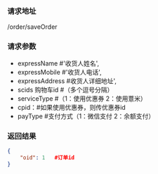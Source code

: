 ### 请求地址

/order/saveOrder

### 请求参数
 
* expressName  #'收货人姓名',
* expressMobile  #'收货人电话',
* expressAddress  #收货人详细地址',
* scids 购物车id  #（多个逗号分隔）
* serviceType  #（1：使用优惠券 2：使用薏米）
* cpid：#如果使用优惠券，则传优惠券id
* payType  #支付方式（1：微信支付  2：余额支付）

### 返回结果

```json
{
    "oid": 1   #订单id
}
```
